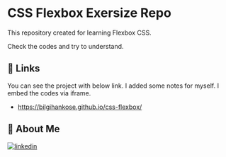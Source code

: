 # CSS Flexbox Exersize Repo

This repository created for learning Flexbox CSS.

Check the codes and try to understand.

## 🔗 Links

You can see the project with below link. I added some notes for myself. I embed the codes via iframe.

- https://bilgihankose.github.io/css-flexbox/

## 🚀 About Me

[![linkedin](https://img.shields.io/badge/linkedin-0A66C2?style=for-the-badge&logo=linkedin&logoColor=white)](https://www.linkedin.com/in/bilgihankose/)
